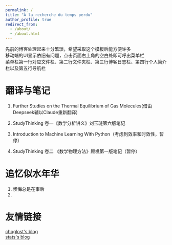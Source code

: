 ```yaml
---
permalink: /
title: "À la recherche du temps perdu"
author_profile: true
redirect_from: 
  - /about/
  - /about.html
---
```


先前的博客处理起来十分繁琐，希望采取这个模板后能方便许多  
移动端的UI显示依旧有问题，点击页面右上角的空白处即可呼出菜单栏  
菜单栏第一行对应文件栏、第二行文件夹栏、第三行博客日志栏、第四行个人简介栏以及第五行导航栏  

翻译与笔记
======
1. Further Studies on the Thermal Equilibrium of Gas Molecules(借由Deepseek辅以Claude重新翻译)  

1. StudyThinking 卷一《数学分析讲义》刘玉琏第六版笔记

1. Introduction to Machine Learning With Python（考虑到效率和时效性，暂停）

1. StudyThinking 卷二 《数学物理方法》顾樵第一版笔记（暂停）



追忆似水年华
======
1. 懊悔总是在事后
1. 

友情链接
======
[choglost's blog](https://choglost.site/)  
[stats's blog](https://blogs.statsschools.top/)
